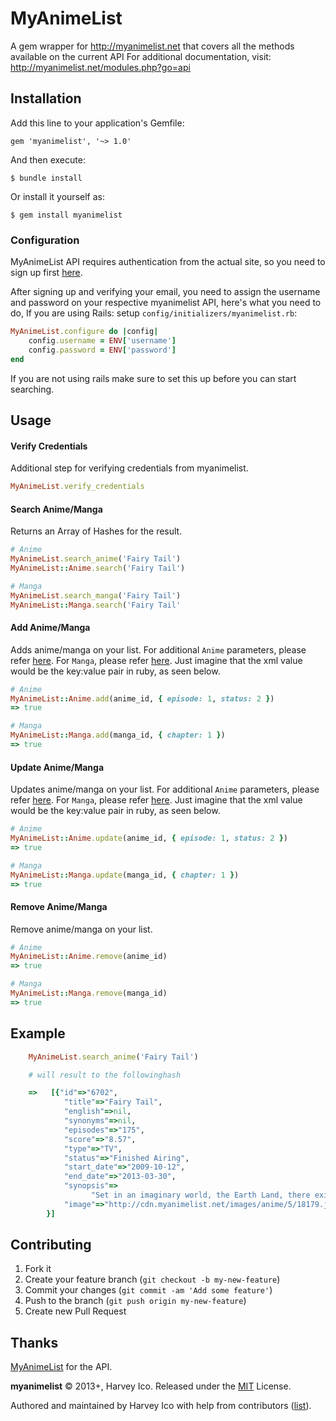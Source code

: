 # MyAnimeList
A gem wrapper for http://myanimelist.net that covers all the methods available on the current API
For additional documentation, visit: http://myanimelist.net/modules.php?go=api

## Installation

Add this line to your application's Gemfile:

    gem 'myanimelist', '~> 1.0'

And then execute:

    $ bundle install

Or install it yourself as:

    $ gem install myanimelist

### Configuration
MyAnimeList API requires authentication from the actual site, so you need to sign up first [here](http://myanimelist.net/register.php).

After signing up and verifying your email, you need to assign the username and password on your respective myanimelist API,
here's what you need to do,
If you are using Rails: setup `config/initializers/myanimelist.rb`:
```ruby
MyAnimeList.configure do |config|
    config.username = ENV['username']
    config.password = ENV['password']
end
```
If you are not using rails make sure to set this up before you can start searching.

## Usage
#### Verify Credentials
Additional step for verifying credentials from myanimelist.
```ruby
MyAnimeList.verify_credentials
```

#### Search Anime/Manga
Returns an Array of Hashes for the result.
```ruby
# Anime
MyAnimeList.search_anime('Fairy Tail')
MyAnimeList::Anime.search('Fairy Tail')

# Manga
MyAnimeList.search_manga('Fairy Tail')
MyAnimeList::Manga.search('Fairy Tail'
```

#### Add Anime/Manga
Adds anime/manga on your list. For additional `Anime` parameters, please refer [here](https://myanimelist.net/modules.php?go=api#animevalues). For `Manga`, please refer [here](https://myanimelist.net/modules.php?go=api#mangavalues).
Just imagine that the xml value would be the key:value pair in ruby, as seen below.
```ruby
# Anime
MyAnimeList::Anime.add(anime_id, { episode: 1, status: 2 })
=> true

# Manga
MyAnimeList::Manga.add(manga_id, { chapter: 1 })
=> true
```

#### Update Anime/Manga
Updates anime/manga on your list. For additional `Anime` parameters, please refer [here](https://myanimelist.net/modules.php?go=api#animevalues). For `Manga`, please refer [here](https://myanimelist.net/modules.php?go=api#mangavalues).
Just imagine that the xml value would be the key:value pair in ruby, as seen below.
```ruby
# Anime
MyAnimeList::Anime.update(anime_id, { episode: 1, status: 2 })
=> true

# Manga
MyAnimeList::Manga.update(manga_id, { chapter: 1 })
=> true
```

#### Remove Anime/Manga
Remove anime/manga on your list.
```ruby
# Anime
MyAnimeList::Anime.remove(anime_id)
=> true

# Manga
MyAnimeList::Manga.remove(manga_id)
=> true
```

## Example
```ruby
    MyAnimeList.search_anime('Fairy Tail')

    # will result to the followinghash

    =>   [{"id"=>"6702",
            "title"=>"Fairy Tail",
            "english"=>nil,
            "synonyms"=>nil,
            "episodes"=>"175",
            "score"=>"8.57",
            "type"=>"TV",
            "status"=>"Finished Airing",
            "start_date"=>"2009-10-12",
            "end_date"=>"2013-03-30",
            "synopsis"=>
                  "Set in an imaginary world, the Earth Land, there exists a Mage Guild called Fairy Tail...",
            "image"=>"http://cdn.myanimelist.net/images/anime/5/18179.jpg"}
        }]

```

## Contributing

1. Fork it
2. Create your feature branch (`git checkout -b my-new-feature`)
3. Commit your changes (`git commit -am 'Add some feature'`)
4. Push to the branch (`git push origin my-new-feature`)
5. Create new Pull Request


## Thanks
[MyAnimeList](myanimelist.net) for the API.

**myanimelist** © 2013+, Harvey Ico. Released under the [MIT](http://mit-license.org/) License.

Authored and maintained by Harvey Ico with help from contributors ([list](https://github.com/harveyico/myanimelist/contributors)).
